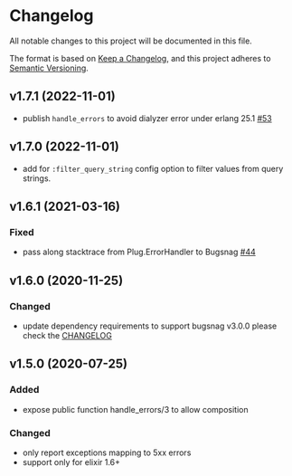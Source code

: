 # Changelog

All notable changes to this project will be documented in this file.

The format is based on [Keep a Changelog](https://keepachangelog.com/en/1.0.0/),
and this project adheres to [Semantic Versioning](https://semver.org/spec/v2.0.0.html).

## v1.7.1 (2022-11-01)
- publish `handle_errors` to avoid dialyzer error under erlang 25.1 [#53](https://github.com/bugsnag-elixir/plugsnag/pull/53)

## v1.7.0 (2022-11-01)
- add for `:filter_query_string` config option to filter values from query strings.

## v1.6.1 (2021-03-16)

### Fixed
- pass along stacktrace from Plug.ErrorHandler to Bugsnag [#44](https://github.com/bugsnag-elixir/plugsnag/pull/44)

## v1.6.0 (2020-11-25)

### Changed
- update dependency requirements to support bugsnag v3.0.0
  please check the [CHANGELOG](https://github.com/bugsnag-elixir/bugsnag-elixir/blob/master/CHANGELOG.md)

## v1.5.0 (2020-07-25)

### Added
- expose public function handle_errors/3 to allow composition

### Changed
- only report exceptions mapping to 5xx errors
- support only for elixir 1.6+
